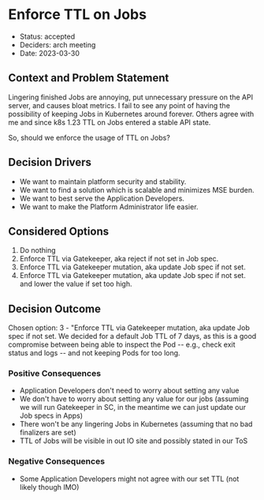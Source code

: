 # Enforce TTL on Jobs

- Status: accepted
- Deciders: arch meeting
- Date: 2023-03-30

## Context and Problem Statement

Lingering finished Jobs are annoying, put unnecessary pressure on the API server, and causes bloat metrics.
I fail to see any point of having the possibility of keeping Jobs in Kubernetes around forever.
Others agree with me and since k8s 1.23 TTL on Jobs entered a stable API state.

So, should we enforce the usage of TTL on Jobs?

## Decision Drivers

- We want to maintain platform security and stability.
- We want to find a solution which is scalable and minimizes MSE burden.
- We want to best serve the Application Developers.
- We want to make the Platform Administrator life easier.

## Considered Options

1. Do nothing
1. Enforce TTL via Gatekeeper, aka reject if not set in Job spec.
1. Enforce TTL via Gatekeeper mutation, aka update Job spec if not set.
1. Enforce TTL via Gatekeeper mutation, aka update Job spec if not set. and lower the value if set too high.

## Decision Outcome

Chosen option: 3 - "Enforce TTL via Gatekeeper mutation, aka update Job spec if not set.
We decided for a default Job TTL of 7 days, as this is a good compromise between being able to inspect the Pod -- e.g., check exit status and logs -- and not keeping Pods for too long.

### Positive Consequences

- Application Developers don't need to worry about setting any value
- We don't have to worry about setting any value for our jobs (assuming we will run Gatekeeper in SC, in the meantime we can just update our Job specs in Apps)
- There won't be any lingering Jobs in Kubernetes (assuming that no bad finalizers are set)
- TTL of Jobs will be visible in out IO site and possibly stated in our ToS

### Negative Consequences

- Some Application Developers might not agree with our set TTL (not likely though IMO)
